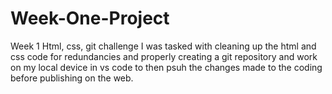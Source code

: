 # Week-One-Project
Week 1 Html, css, git challenge I was tasked with cleaning up the html and css code for redundancies and properly creating a git repository and work on my local device in vs code to then psuh the changes made to the coding before publishing on the web.

